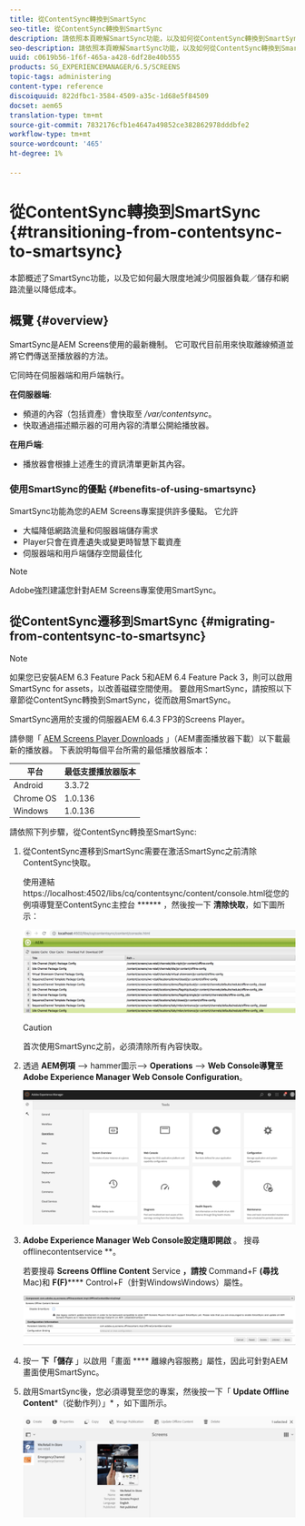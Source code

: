 ```yaml
---
title: 從ContentSync轉換到SmartSync
seo-title: 從ContentSync轉換到SmartSync
description: 請依照本頁瞭解SmartSync功能，以及如何從ContentSync轉換到SmartSync。
seo-description: 請依照本頁瞭解SmartSync功能，以及如何從ContentSync轉換到SmartSync。
uuid: c0619b56-1f6f-465a-a428-6df28e40b555
products: SG_EXPERIENCEMANAGER/6.5/SCREENS
topic-tags: administering
content-type: reference
discoiquuid: 822dfbc1-3584-4509-a35c-1d68e5f84509
docset: aem65
translation-type: tm+mt
source-git-commit: 7832176cfb1e4647a49852ce382862978dddbfe2
workflow-type: tm+mt
source-wordcount: '465'
ht-degree: 1%

---
```



# 從ContentSync轉換到SmartSync {#transitioning-from-contentsync-to-smartsync}

本節概述了SmartSync功能，以及它如何最大限度地減少伺服器負載／儲存和網路流量以降低成本。

## 概覽 {#overview}

SmartSync是AEM Screens使用的最新機制。 它可取代目前用來快取離線頻道並將它們傳送至播放器的方法。

它同時在伺服器端和用戶端執行。

**在伺服器端**:

* 頻道的內容（包括資產）會快取至 */var/contentsync*。
* 快取通過描述顯示器的可用內容的清單公開給播放器。

**在用戶端**:

* 播放器會根據上述產生的資訊清單更新其內容。

### 使用SmartSync的優點 {#benefits-of-using-smartsync}

SmartSync功能為您的AEM Screens專案提供許多優點。 它允許

* 大幅降低網路流量和伺服器端儲存需求
* Player只會在資產遺失或變更時智慧下載資產
* 伺服器端和用戶端儲存空間最佳化

>[!NOTE]
>
>Adobe強烈建議您針對AEM Screens專案使用SmartSync。

## 從ContentSync遷移到SmartSync {#migrating-from-contentsync-to-smartsync}

>[!NOTE]
>
>如果您已安裝AEM 6.3 Feature Pack 5和AEM 6.4 Feature Pack 3，則可以啟用SmartSync for assets，以改善磁碟空間使用。 要啟用SmartSync，請按照以下章節從ContentSync轉換到SmartSync，從而啟用SmartSync。
>
>SmartSync適用於支援的伺服器AEM 6.4.3 FP3的Screens Player。
>
>請參閱「 [AEM Screens Player Downloads](https://download.macromedia.com/screens/) 」（AEM畫面播放器下載）以下載最新的播放器。 下表說明每個平台所需的最低播放器版本：

| **平台** | **最低支援播放器版本** |
|---|---|
| Android | 3.3.72 |
| Chrome OS | 1.0.136 |
| Windows | 1.0.136 |

請依照下列步驟，從ContentSync轉換至SmartSync:

1. 從ContentSync遷移到SmartSync需要在激活SmartSync之前清除ContentSync快取。

   使用連結https://localhost:4502/libs/cq/contentsync/content/console.html從您的例項導覽至ContentSync主控台 ****** ，然後按一下 **清除快取**，如下圖所示：

   ![clear_contensync_cache](assets/clear_contesync_cache.png)

   >[!CAUTION]
   >
   >首次使用SmartSync之前，必須清除所有內容快取。

1. 透過 **AEM例項** —> hammer圖示—> **Operations** —> **Web Console導覽至Adobe Experience Manager Web Console Configuration**。

   ![screen_shot_2019-02-11at15339pm](assets/screen_shot_2019-02-11at15339pm.png)

1. **Adobe Experience Manager Web Console設定隨即開啟** 。 搜尋offlinecontentservice **。

   若要搜尋 **Screens Offline Content** Service **，請按** Command+F **(尋找** Mac)和 **F(F)****** Control+F（針對WindowsWindows）屬性。

   ![screen_shot_2019-02-19at22643pm](assets/screen_shot_2019-02-19at22643pm.png)

1. 按一 **下「儲存** 」以啟用「畫面 **** 離線內容服務」屬性，因此可針對AEM畫面使用SmartSync。
1. 啟用SmartSync後，您必須導覽至您的專案，然後按一下「 **Update Offline Content***（從動作列）」* ，如下圖所示。

   ![screen_shot_2019-02-25at102605am](assets/screen_shot_2019-02-25at102605am.png)